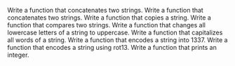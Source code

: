 Write a function that concatenates two strings.
Write a function that concatenates two strings.
Write a function that copies a string.
Write a function that compares two strings.
Write a function that changes all lowercase letters of a string to uppercase.
Write a function that capitalizes all words of a string.
Write a function that encodes a string into 1337.
Write a function that encodes a string using rot13.
Write a function that prints an integer.
